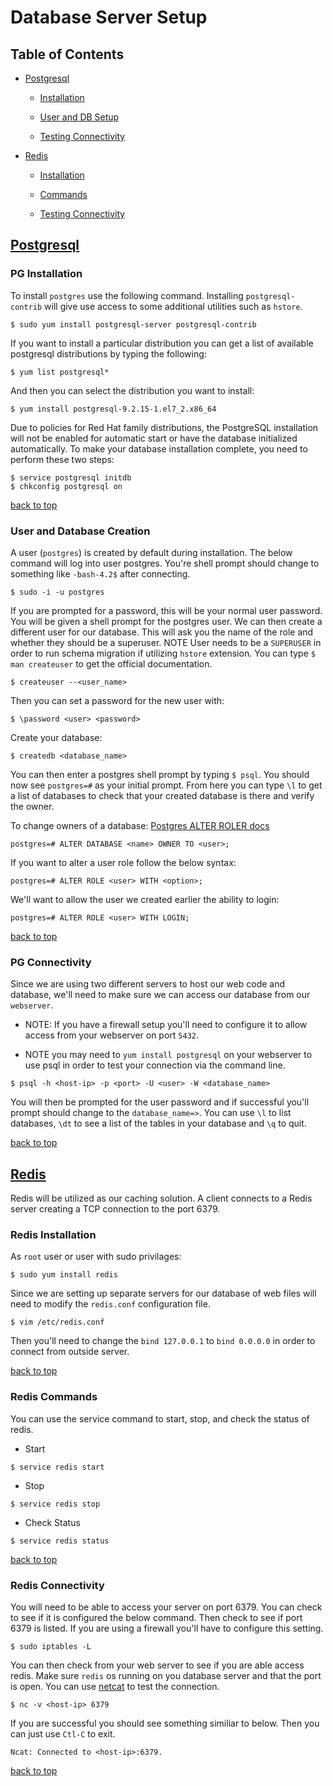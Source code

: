 # Database Server Setup
## Table of Contents
- [Postgresql](#postgresql)
	- [Installation](#pg-installation)

	- [User and DB Setup](#user-and-database-creation)
	
	- [Testing Connectivity](#pg-connectivity)

- [Redis](#redis)
	- [Installation](#redis-installation)

	- [Commands](#redis-commands)
	
	- [Testing Connectivity](#redis-connectivity)


## [Postgresql](https://www.postgresql.org/download/linux/redhat/)

### PG Installation 
To install `postgres` use the following command. Installing `postgresql-contrib` will give use access to some additional utilities such as `hstore`.
```
$ sudo yum install postgresql-server postgresql-contrib
```
If you want to install a particular distribution you can get a list of available postgresql distributions by typing the following:
```
$ yum list postgresql*
```
And then you can select the distribution you want to install:
```
$ yum install postgresql-9.2.15-1.el7_2.x86_64
```
Due to policies for Red Hat family distributions, the PostgreSQL installation will not be enabled for automatic start or have the database initialized automatically. 
To make your database installation complete, you need to perform these two steps:
```
$ service postgresql initdb
$ chkconfig postgresql on
```

[back to top](#table-of-contents)

### User and Database Creation
A user (`postgres`) is created by default during installation. The below command will log into user postgres. You're shell prompt should change to something like `-bash-4.2$` after connecting.
```
$ sudo -i -u postgres
```
If you are prompted for a password, this will be your normal user password. You will be given a shell prompt for the postgres user. 
We can then create a different user for our database. This will ask you the name of the role and whether they should be a superuser. 
NOTE User needs to be a `SUPERUSER` in order to run schema migration if utilizing `hstore` extension. You can type `$ man createuser` to get the official documentation. 
```
$ createuser --<user_name>
```
Then you can set a password for the new user with:
```
$ \password <user> <password>
```
Create your database:
```
$ createdb <database_name>
```
You can then enter a postgres shell prompt by typing `$ psql`. You should now see `postgres=#` as your initial prompt.
From here you can type `\l` to get a list of databases to check that your created database is there and verify the owner. 

To change owners of a database: [Postgres ALTER ROLER docs](https://www.postgresql.org/docs/9.0/static/sql-alterrole.html)
```
postgres=# ALTER DATABASE <name> OWNER TO <user>;
```
If you want to alter a user role follow the below syntax:
```
postgres=# ALTER ROLE <user> WITH <option>;
```
We'll want to allow the user we created earlier the ability to login: 
```
postgres=# ALTER ROLE <user> WITH LOGIN;
```

[back to top](#table-of-contents)

### PG Connectivity
Since we are using two different servers to host our web code and database, we'll need to make sure we can access our database from our `webserver`. 
- NOTE: If you have a firewall setup you'll need to configure it to allow access from your webserver on port `5432`.  

- NOTE you may need to `yum install postgresql` on your webserver to use psql in order to test your connection via the command line.

```
$ psql -h <host-ip> -p <port> -U <user> -W <database_name> 
```
You will then be prompted for the user password and if successful you'll prompt should change to the `database_name=>`. 
You can use `\l` to list databases, `\dt` to see a list of the tables in your database and `\q` to quit.

[back to top](#table-of-contents)

## [Redis](https://redis.io/topics/quickstart)
Redis will be utilized as our caching solution. A client connects to a Redis server creating a TCP connection to the port 6379. 

### Redis Installation 
As `root` user or user with sudo privilages:
```
$ sudo yum install redis
```
Since we are setting up separate servers for our database of web files will need to modify the `redis.conf` configuration file. 
```
$ vim /etc/redis.conf
```
Then you'll need to change the `bind 127.0.0.1` to `bind 0.0.0.0` in order to connect from outside server.

[back to top](#table-of-contents)

### Redis Commands
You can use the service command to start, stop, and check the status of redis.
- Start
```
$ service redis start
```
- Stop
```
$ service redis stop
```
- Check Status
```
$ service redis status
```

[back to top](#table-of-contents)

### Redis Connectivity 
You will need to be able to access your server on port 6379. You can check to see if it is configured the below command. Then check to see if port 6379 is listed. 
If you are using a firewall you'll have to configure this setting. 
```
$ sudo iptables -L
```
You can then check from your web server to see if you are able access redis. Make sure `redis` os running on you database server and that the port is open.
You can use [netcat](https://en.wikipedia.org/wiki/Netcat) to test the connection.
```
$ nc -v <host-ip> 6379
```
If you are successful you should see something similiar to below. Then you can just use `Ctl-C` to exit.
```
Ncat: Connected to <host-ip>:6379.
```

[back to top](#table-of-contents)

